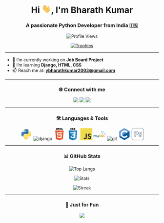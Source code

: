 <h1 align="center">Hi <img src="https://raw.githubusercontent.com/ABSphreak/ABSphreak/master/gifs/Hi.gif" width="30px">, I'm Bharath Kumar</h1>
<h3 align="center">A passionate Python Developer from India 🇮🇳</h3>

<p align="center">
  <img src="https://komarev.com/ghpvc/?username=bharath609&label=Profile%20views&color=0e75b6&style=flat" alt="Profile Views" />
</p>

<p align="center">
  <a href="https://github.com/ryo-ma/github-profile-trophy">
    <img src="https://github-profile-trophy.vercel.app/?username=bharath609&theme=gruvbox" alt="Trophies" />
  </a>
</p>

---

- 🔭 I’m currently working on **Job Board Project**
- 🌱 I’m learning **Django, HTML, CSS**
- 📫 Reach me at: **ybharathkumar2003@gmail.com**

---

<h3 align="center">🌐 Connect with me</h3>
<p align="center">
  <!-- Add your social links here -->
  <a href="mailto:ybharathkumar2003@gmail.com"><img src="https://img.shields.io/badge/Gmail-D14836?style=for-the-badge&logo=gmail&logoColor=white" /></a>
  <a href="https://linkedin.com/in/your-profile" target="_blank"><img src="https://img.shields.io/badge/LinkedIn-0077B5?style=for-the-badge&logo=linkedin&logoColor=white" /></a>
  <a href="https://github.com/bharath609" target="_blank"><img src="https://img.shields.io/badge/GitHub-100000?style=for-the-badge&logo=github&logoColor=white" /></a>
</p>

---

<h3 align="center">🛠️ Languages & Tools</h3>
<p align="center">
  <img src="https://raw.githubusercontent.com/devicons/devicon/master/icons/python/python-original.svg" alt="python" width="40" height="40"/>
  <img src="https://cdn.worldvectorlogo.com/logos/django.svg" alt="django" width="40" height="40"/>
  <img src="https://raw.githubusercontent.com/devicons/devicon/master/icons/html5/html5-original-wordmark.svg" alt="html" width="40" height="40"/>
  <img src="https://raw.githubusercontent.com/devicons/devicon/master/icons/css3/css3-original-wordmark.svg" alt="css" width="40" height="40"/>
  <img src="https://raw.githubusercontent.com/devicons/devicon/master/icons/javascript/javascript-original.svg" alt="javascript" width="40" height="40"/>
  <img src="https://raw.githubusercontent.com/devicons/devicon/master/icons/mysql/mysql-original-wordmark.svg" alt="mysql" width="40" height="40"/>
  <img src="https://www.vectorlogo.zone/logos/git-scm/git-scm-icon.svg" alt="git" width="40" height="40"/>
  <img src="https://raw.githubusercontent.com/devicons/devicon/master/icons/c/c-original.svg" alt="c" width="40" height="40"/>
  <img src="https://raw.githubusercontent.com/devicons/devicon/master/icons/photoshop/photoshop-line.svg" alt="photoshop" width="40" height="40"/>
</p>

---

<h3 align="center">📊 GitHub Stats</h3>
<p align="center">
  <img src="https://github-readme-stats.vercel.app/api/top-langs?username=bharath609&show_icons=true&locale=en&layout=compact&theme=tokyonight" alt="Top Langs" />
</p>
<p align="center">
  <img src="https://github-readme-stats.vercel.app/api?username=bharath609&show_icons=true&locale=en&theme=tokyonight" alt="Stats" />
</p>
<p align="center">
  <img src="https://github-readme-streak-stats.herokuapp.com/?user=bharath609&theme=tokyonight" alt="Streak" />
</p>

---

<h3 align="center">🎉 Just for Fun</h3>
<p align="center">
  <img src="https://media.giphy.com/media/qgQUggAC3Pfv687qPC/giphy.gif" width="400" />
</p>
